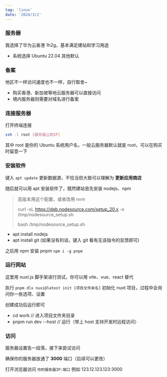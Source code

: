 ```yaml
---
tag: 'linux'
date: '2024/3/2'
---
```


### 服务器

我选择了华为云香港 1h2g，基本满足建站和学习用途

- 系统选择 Ubuntu 22.04 其他默认

### 备案

地区不一样访问速度也不一样，自行取舍~

- 购买香港、新加坡等地云服务器可以直接访问
- 境内服务器则需要对域名进行备案

### 连接服务器

打开终端连接

```bash
ssh -l root [服务器公网IP]
```

其中 root 是你的 Ubuntu 系统用户名，一般云服务器默认就是 root，可以在购买时留意一下

### 安装软件

键入 `apt update` 更新数据源，不恰当但大致可以理解为 **更新应用商店**

随后就可以用 apt 安装软件了，既然建站首先安装 nodejs、npm

> 高版本用这个配置，或者改用 nvm
>
> curl -sL https://deb.nodesource.com/setup_20.x -o /tmp/nodesource_setup.sh
>
> bash /tmp/nodesource_setup.sh

- apt install nodejs
- apt install git (如果没有的话，键入 git 看有无该指令的反馈即可)

之后用 npm 安装 pnpm `npm i -g pnpm`

### 运行网站

这里用 nuxt.js 脚手架进行测试，你可以用 vite、vue、react 替代

执行 `pnpm dlx nuxi@latest init [项目文件夹名]` 初始化 nuxt 项目，过程中会询问你一些选项、设置

创建成功后运行即可

- cd work // 进入项目文件夹目录
- pnpm run dev --host // 运行（带上 host 支持开发时远程访问）

### 访问

服务器设置告一段落，接下来尝试访问

确保你的服务器放通了 **3000** 端口（后续可以更改）

打开浏览器访问 `你的服务器IP:端口` 例如 123.12.123.123:3000

